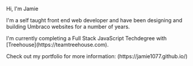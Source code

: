 <p>Hi, I'm Jamie</p>
<p>I'm a self taught front end web developer and have been designing and building Umbraco websites for a number of years.</p>
<p>I'm currently completing a Full Stack JavaScript Techdegree with [Treehouse](https://teamtreehouse.com).</p>
<p>Check out my portfolio for more information: (https://jamie1077.github.io/)</p>

<!---
jamie1077/jamie1077 is a ✨ special ✨ repository because its `README.md` (this file) appears on your GitHub profile.
You can click the Preview link to take a look at your changes.
--->
